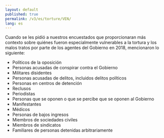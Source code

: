 ```yaml
---
layout: default
published: true
permalink: /v3/es/torture/VEN/
lang: es
---
```


Cuando se les pidió a nuestros encuestados que proporcionaran más contexto sobre quiénes fueron especialmente vulnerables a la tortura y los malos tratos por parte de los agentes del Gobierno en 2018, mencionaron lo siguiente:
-	Políticos de la oposición
-	Personas acusadas de conspirar contra el Gobierno
-	Militares disidentes
-	Personas acusadas de delitos, incluidos delitos políticos
-	Personas en centros de detención
-	Reclusos
-	Periodistas
-	Personas que se oponen o que se percibe que se oponen al Gobierno
-	Manifestantes
-	Médicos
-	Personas de bajos ingresos 
-	Miembros de sociedades civiles
-	Miembros de sindicatos
-	Familiares de personas detenidas arbitrariamente

